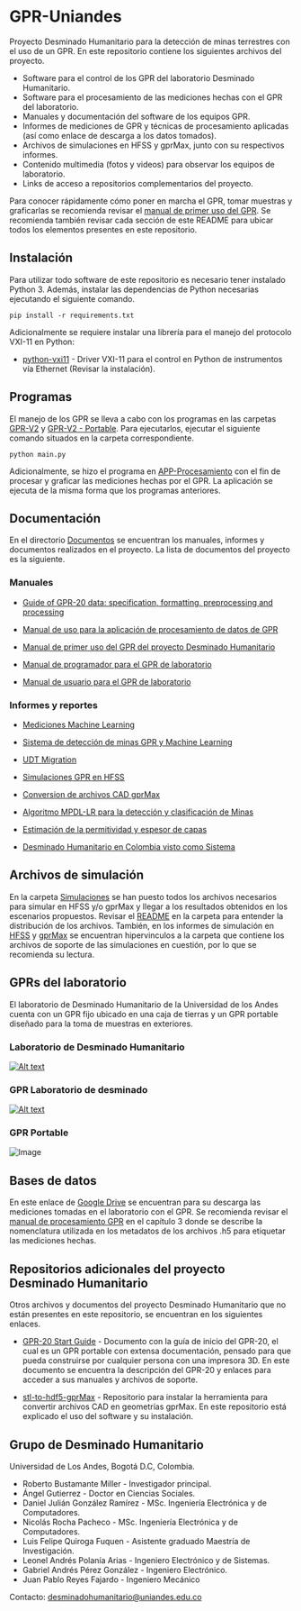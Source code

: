 # GPR-Uniandes

Proyecto Desminado Humanitario para la detección de minas terrestres con el uso de un GPR.
En este repositorio contiene los siguientes archivos del proyecto.
* Software para el control de los GPR del laboratorio Desminado Humanitario.
* Software para el procesamiento de las mediciones hechas con el GPR del laboratorio.
* Manuales y documentación del software de los equipos GPR.
* Informes de mediciones de GPR y técnicas de procesamiento aplicadas (así como enlace de descarga a los datos tomados).
* Archivos de simulaciones en HFSS y gprMax, junto con su respectivos informes.
* Contenido multimedia (fotos y videos) para observar los equipos de laboratorio.
* Links de acceso a repositorios complementarios del proyecto.

Para conocer rápidamente cómo poner en marcha el GPR, tomar muestras y graficarlas se recomienda revisar el [manual de primer uso del GPR](https://github.com/gdh-uniandes/GPR-Uniandes/blob/main/Documentos/Manual_Primer_Uso.pdf). Se recomienda también revisar cada sección de este README para ubicar todos los elementos presentes en este repositorio.

## Instalación

Para utilizar todo software de este repositorio es necesario tener instalado Python 3. Además, instalar las dependencias de Python necesarias ejecutando el siguiente comando.

```
pip install -r requirements.txt
```

Adicionalmente se requiere instalar una librería para el manejo del protocolo VXI-11 en Python:

* [python-vxi11](https://github.com/python-ivi/python-vxi11) - Driver VXI-11 para el control en Python de instrumentos vía Ethernet (Revisar la instalación).

## Programas

El manejo de los GPR se lleva a cabo con los programas en las carpetas [GPR-V2](https://github.com/gdh-uniandes/GPR-Uniandes/tree/main/GPR-V2) y [GPR-V2 - Portable](https://github.com/gdh-uniandes/GPR-Uniandes/tree/main/GPR-V2-Portable). Para ejecutarlos, ejecutar el siguiente comando situados en la carpeta correspondiente.

```
python main.py
```

Adicionalmente, se hizo el programa en [APP-Procesamiento](https://github.com/gdh-uniandes/GPR-Uniandes/tree/main/APP-Procesamiento) con el fin de procesar y graficar las mediciones hechas por el GPR. La aplicación se ejecuta de la misma forma que los programas anteriores.

## Documentación
En el directorio [Documentos](https://github.com/gdh-uniandes/GPR-Uniandes/tree/main/Documentos) se encuentran los manuales, informes y documentos realizados en el proyecto. La lista de documentos del proyecto es la siguiente.


### Manuales
* [Guide of GPR-20 data: specification, formatting, preprocessing and processing](https://github.com/gdh-uniandes/GPR-Uniandes/blob/main/Documentos/01%20procesamiento%20de%20datos%20de%20GPR.pdf)

* [Manual de uso para la aplicación de procesamiento de datos de GPR](https://github.com/gdh-uniandes/GPR-Uniandes/blob/main/Documentos/Manual_APP_Procesamiento.pdf)

* [Manual de primer uso del GPR del proyecto Desminado Humanitario](https://github.com/gdh-uniandes/GPR-Uniandes/blob/main/Documentos/Manual_Primer_Uso.pdf)

* [Manual de programador para el GPR de laboratorio](https://github.com/gdh-uniandes/GPR-Uniandes/blob/main/Documentos/Manual_Programador_GPR.pdf)

* [Manual de usuario para el GPR de laboratorio](https://github.com/gdh-uniandes/GPR-Uniandes/blob/main/Documentos/Manual_Usuario_GPR.pdf)

### Informes y reportes

* [Mediciones Machine Learning](https://github.com/gdh-uniandes/GPR-Uniandes/blob/main/Documentos/Mediciones_Machine_Learning.pdf)

* [Sistema de detección de minas GPR y Machine Learning](https://github.com/gdh-uniandes/GPR-Uniandes/blob/main/Documentos/Sistema_de_detecci_n_de_minas_GPR_y_Machine_Learning.pdf) 

* [UDT Migration](https://github.com/gdh-uniandes/GPR-Uniandes/blob/main/Documentos/UDT_Migration.pdf)

* [Simulaciones GPR en HFSS](https://github.com/gdh-uniandes/GPR-Uniandes/blob/main/Documentos/Simulaciones_GPR_HFSS.pdf)

* [Conversion de archivos CAD gprMax](https://github.com/gdh-uniandes/GPR-Uniandes/blob/main/Documentos/Conversion_de_archivos_CAD_gprMax.pdf)

* [Algoritmo MPDL-LR para la detección y clasificación de Minas](https://github.com/gdh-uniandes/GPR-Uniandes/blob/main/Documentos/Detecci%C3%B3n%20y%20Clasificaci%C3%B3n%20de%20Minas%20usando%20el%20algoritmo%20MPDL_LR.pdf)

* [Estimación de la permitividad y espesor de capas](https://github.com/gdh-uniandes/GPR-Uniandes/blob/main/Documentos/Estimaci%C3%B3n%20de%20la%20permitividad%20y%20espesor%20de%20un%20medio%20por%20capas.pdf)

* [Desminado Humanitario en Colombia visto como Sistema](https://github.com/gdh-uniandes/GPR-Uniandes/blob/main/Documentos/Desminado%20Humanitario%20en%20Colombia%20visto%20como%20Sistema.pdf)

## Archivos de simulación
En la carpeta [Simulaciones](https://github.com/gdh-uniandes/GPR-Uniandes/tree/main/Simulaciones) se han puesto todos los archivos necesarios para simular en HFSS y/o gprMax y llegar a los resultados obtenidos en los escenarios propuestos. Revisar el [README](https://github.com/gdh-uniandes/GPR-Uniandes/tree/main/Simulaciones/README.md) en la carpeta para entender la distribución de los archivos. También, en los informes de simulación en [HFSS](https://github.com/gdh-uniandes/GPR-Uniandes/blob/main/Documentos/Simulaciones_GPR_HFSS.pdf) y [gprMax](https://github.com/gdh-uniandes/GPR-Uniandes/blob/main/Documentos/Conversion_de_archivos_CAD_gprMax.pdf) se encuentran hipervinculos a la carpeta que contiene los archivos de soporte de las simulaciones en cuestión, por lo que se recomienda su lectura.

## GPRs del laboratorio
El laboratorio de Desminado Humanitario de la Universidad de los Andes cuenta con un GPR fijo ubicado en una caja de tierras y un GPR portable diseñado para la toma de muestras en exteriores.

### Laboratorio de Desminado Humanitario

[![Alt text](https://img.youtube.com/vi/nFN6xrzAZf0/0.jpg)](https://www.youtube.com/watch?v=nFN6xrzAZf0)

### GPR Laboratorio de desminado 

[![Alt text](https://img.youtube.com/vi/YYFIdmVp42w/0.jpg)](https://www.youtube.com/watch?v=YYFIdmVp42w)

### GPR Portable

![Image](Contenido%20multimedia/GPR%20Portable%20V2/GPR%20Portable%20V2%20-%203.png)

## Bases de datos
En este enlace de [Google Drive](https://drive.google.com/drive/u/1/folders/1AtGNdvX9DbkHRUMq4o7JJagvuWf7gbRh) se encuentran para su descarga las mediciones tomadas en el laboratorio con el GPR. Se recomienda revisar el [manual de procesamiento GPR](https://github.com/gdh-uniandes/GPR-Uniandes/blob/main/Documentos/01%20procesamiento%20de%20datos%20de%20GPR.pdf) en el capítulo 3 donde se describe la nomenclatura utilizada en los metadatos de los archivos .h5 para etiquetar las mediciones hechas.

## Repositorios adicionales del proyecto Desminado Humanitario
Otros archivos y documentos del proyecto Desminado Humanitario que no están presentes en este repositorio, se encuentran en los siguientes enlaces.

* [GPR-20 Start Guide](https://github.com/gdh-uniandes/gpr20_start_guide) - Documento con la guía de inicio del GPR-20, el cual es un GPR portable con extensa documentación, pensado para que pueda construirse por cualquier persona con una impresora 3D. En este documento se encuentra la descripción del GPR-20 y enlaces para acceder a sus manuales y archivos de soporte.

* [stl-to-hdf5-gprMax](https://github.com/gaboandres1/stl-to-hdf5-gprMax) - Repositorio para instalar la herramienta para convertir archivos CAD en geometrías gprMax. En este repositorio está explicado el uso del software y su instalación.

## Grupo de Desminado Humanitario

Universidad de Los Andes, Bogotá D.C, Colombia.

* Roberto Bustamante Miller - Investigador principal.
* Ángel Gutierrez - Doctor en Ciencias Sociales.
* Daniel Julián González Ramírez - MSc. Ingeniería Electrónica y de Computadores.
* Nicolás Rocha Pacheco - MSc. Ingeniería Electrónica y de Computadores.
* Luis Felipe Quiroga Fuquen - Asistente graduado Maestría de Investigación.
* Leonel Andrés Polanía Arias - Ingeniero Electrónico y de Sistemas.
* Gabriel Andrés Pérez González - Ingeniero Electrónico.
* Juan Pablo Reyes Fajardo - Ingeniero Mecánico

Contacto: desminadohumanitario@uniandes.edu.co
